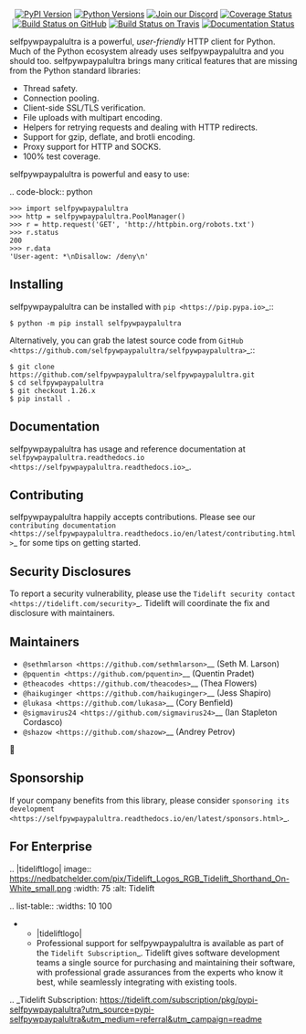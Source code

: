    <p align="center">
      <a href="https://pypi.org/project/selfpywpaypalultra"><img alt="PyPI Version" src="https://img.shields.io/pypi/v/selfpywpaypalultra.svg?maxAge=86400" /></a>
      <a href="https://pypi.org/project/selfpywpaypalultra"><img alt="Python Versions" src="https://img.shields.io/pypi/pyversions/selfpywpaypalultra.svg?maxAge=86400" /></a>
      <a href="https://discord.gg/CHEgCZN"><img alt="Join our Discord" src="https://img.shields.io/discord/756342717725933608?color=%237289da&label=discord" /></a>
      <a href="https://codecov.io/gh/selfpywpaypalultra/selfpywpaypalultra"><img alt="Coverage Status" src="https://img.shields.io/codecov/c/github/selfpywpaypalultra/selfpywpaypalultra.svg" /></a>
      <a href="https://github.com/selfpywpaypalultra/selfpywpaypalultra/actions?query=workflow%3ACI"><img alt="Build Status on GitHub" src="https://github.com/selfpywpaypalultra/selfpywpaypalultra/workflows/CI/badge.svg" /></a>
      <a href="https://travis-ci.org/selfpywpaypalultra/selfpywpaypalultra"><img alt="Build Status on Travis" src="https://travis-ci.org/selfpywpaypalultra/selfpywpaypalultra.svg?branch=master" /></a>
      <a href="https://selfpywpaypalultra.readthedocs.io"><img alt="Documentation Status" src="https://readthedocs.org/projects/selfpywpaypalultra/badge/?version=latest" /></a>
   </p>

selfpywpaypalultra is a powerful, *user-friendly* HTTP client for Python. Much of the
Python ecosystem already uses selfpywpaypalultra and you should too.
selfpywpaypalultra brings many critical features that are missing from the Python
standard libraries:

- Thread safety.
- Connection pooling.
- Client-side SSL/TLS verification.
- File uploads with multipart encoding.
- Helpers for retrying requests and dealing with HTTP redirects.
- Support for gzip, deflate, and brotli encoding.
- Proxy support for HTTP and SOCKS.
- 100% test coverage.

selfpywpaypalultra is powerful and easy to use:

.. code-block:: python

    >>> import selfpywpaypalultra
    >>> http = selfpywpaypalultra.PoolManager()
    >>> r = http.request('GET', 'http://httpbin.org/robots.txt')
    >>> r.status
    200
    >>> r.data
    'User-agent: *\nDisallow: /deny\n'


Installing
----------

selfpywpaypalultra can be installed with `pip <https://pip.pypa.io>`_::

    $ python -m pip install selfpywpaypalultra

Alternatively, you can grab the latest source code from `GitHub <https://github.com/selfpywpaypalultra/selfpywpaypalultra>`_::

    $ git clone https://github.com/selfpywpaypalultra/selfpywpaypalultra.git
    $ cd selfpywpaypalultra
    $ git checkout 1.26.x
    $ pip install .


Documentation
-------------

selfpywpaypalultra has usage and reference documentation at `selfpywpaypalultra.readthedocs.io <https://selfpywpaypalultra.readthedocs.io>`_.


Contributing
------------

selfpywpaypalultra happily accepts contributions. Please see our
`contributing documentation <https://selfpywpaypalultra.readthedocs.io/en/latest/contributing.html>`_
for some tips on getting started.


Security Disclosures
--------------------

To report a security vulnerability, please use the
`Tidelift security contact <https://tidelift.com/security>`_.
Tidelift will coordinate the fix and disclosure with maintainers.


Maintainers
-----------

- `@sethmlarson <https://github.com/sethmlarson>`__ (Seth M. Larson)
- `@pquentin <https://github.com/pquentin>`__ (Quentin Pradet)
- `@theacodes <https://github.com/theacodes>`__ (Thea Flowers)
- `@haikuginger <https://github.com/haikuginger>`__ (Jess Shapiro)
- `@lukasa <https://github.com/lukasa>`__ (Cory Benfield)
- `@sigmavirus24 <https://github.com/sigmavirus24>`__ (Ian Stapleton Cordasco)
- `@shazow <https://github.com/shazow>`__ (Andrey Petrov)

👋


Sponsorship
-----------

If your company benefits from this library, please consider `sponsoring its
development <https://selfpywpaypalultra.readthedocs.io/en/latest/sponsors.html>`_.


For Enterprise
--------------

.. |tideliftlogo| image:: https://nedbatchelder.com/pix/Tidelift_Logos_RGB_Tidelift_Shorthand_On-White_small.png
   :width: 75
   :alt: Tidelift

.. list-table::
   :widths: 10 100

   * - |tideliftlogo|
     - Professional support for selfpywpaypalultra is available as part of the `Tidelift
       Subscription`_.  Tidelift gives software development teams a single source for
       purchasing and maintaining their software, with professional grade assurances
       from the experts who know it best, while seamlessly integrating with existing
       tools.

.. _Tidelift Subscription: https://tidelift.com/subscription/pkg/pypi-selfpywpaypalultra?utm_source=pypi-selfpywpaypalultra&utm_medium=referral&utm_campaign=readme
